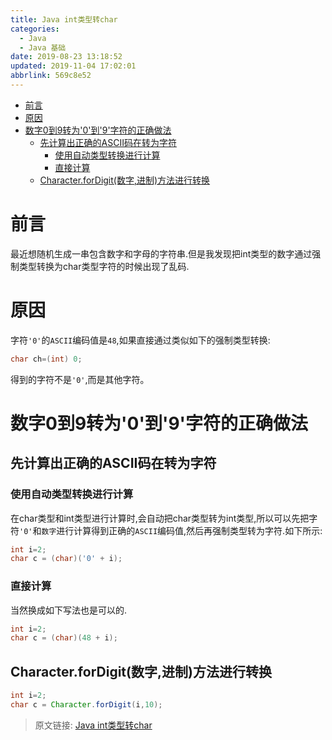 ```yaml
---
title: Java int类型转char
categories: 
  - Java
  - Java 基础
date: 2019-08-23 13:18:52
updated: 2019-11-04 17:02:01
abbrlink: 569c8e52
---
```

- [前言](/blog/569c8e52/#前言)
- [原因](/blog/569c8e52/#原因)
- [数字0到9转为'0'到'9'字符的正确做法](/blog/569c8e52/#数字0到9转为'0'到'9'字符的正确做法)
    - [先计算出正确的ASCII码在转为字符](/blog/569c8e52/#先计算出正确的ASCII码在转为字符)
        - [使用自动类型转换进行计算](/blog/569c8e52/#使用自动类型转换进行计算)
        - [直接计算](/blog/569c8e52/#直接计算)
    - [Character.forDigit(数字,进制)方法进行转换](/blog/569c8e52/#Character-forDigit-数字,进制-方法进行转换)

<!--more-->
<script src="https://cdn.bootcss.com/jquery/3.4.0/jquery.slim.min.js"></script>
<script>$(document).ready(function () {$(".post-body > ul:nth-child(1)").hide();});</script>

<!--end-->
# 前言 #
最近想随机生成一串包含数字和字母的字符串.但是我发现把int类型的数字通过强制类型转换为char类型字符的时候出现了乱码.
# 原因 #
字符`'0'`的`ASCII`编码值是`48`,如果直接通过类似如下的强制类型转换:
```java
char ch=(int) 0;
```
得到的字符不是`'0'`,而是其他字符。
# 数字0到9转为'0'到'9'字符的正确做法 #
## 先计算出正确的ASCII码在转为字符 ##
### 使用自动类型转换进行计算 ###
在char类型和int类型进行计算时,会自动把char类型转为int类型,所以可以先把字符`'0'`和`数字`进行计算得到正确的`ASCII`编码值,然后再强制类型转为字符.如下所示:
```java
int i=2;
char c = (char)('0' + i);
```
### 直接计算 ###
当然换成如下写法也是可以的.
```java
int i=2;
char c = (char)(48 + i);
```
## Character.forDigit(数字,进制)方法进行转换 ##
```java
int i=2;
char c = Character.forDigit(i,10);
```

>原文链接: [Java int类型转char](https://lanlan2017.github.io/blog/569c8e52/)
